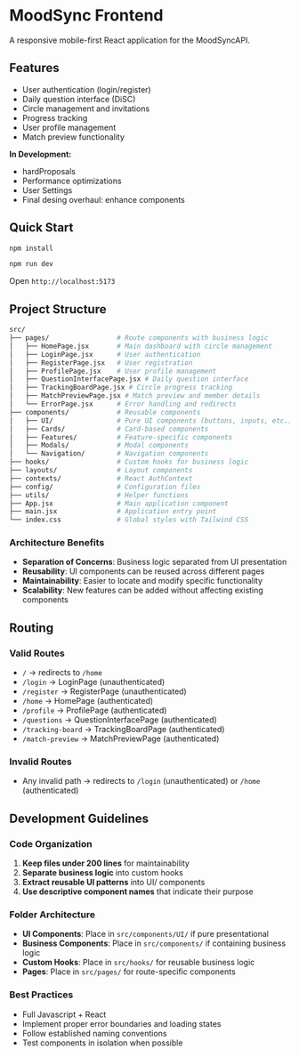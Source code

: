 # MoodSync Frontend

A responsive mobile-first React application for the MoodSyncAPI.

## Features

- User authentication (login/register)
- Daily question interface (DiSC)
- Circle management and invitations
- Progress tracking
- User profile management
- Match preview functionality

**In Development:**

- hardProposals
- Performance optimizations
- User Settings
- Final desing overhaul: enhance components

## Quick Start

```bash
npm install
```

```bash
npm run dev
```

Open `http://localhost:5173`

## Project Structure

```bash
src/
├── pages/                 # Route components with business logic
│   ├── HomePage.jsx       # Main dashboard with circle management
│   ├── LoginPage.jsx      # User authentication
│   ├── RegisterPage.jsx   # User registration
│   ├── ProfilePage.jsx    # User profile management
│   ├── QuestionInterfacePage.jsx # Daily question interface
│   ├── TrackingBoardPage.jsx # Circle progress tracking
│   ├── MatchPreviewPage.jsx # Match preview and member details
│   └── ErrorPage.jsx      # Error handling and redirects
├── components/            # Reusable components
│   ├── UI/                # Pure UI components (buttons, inputs, etc.)
│   ├── Cards/             # Card-based components
│   ├── Features/          # Feature-specific components
│   ├── Modals/            # Modal components
│   └── Navigation/        # Navigation components
├── hooks/                 # Custom hooks for business logic
├── layouts/               # Layout components
├── contexts/              # React AuthContext
├── config/                # Configuration files
├── utils/                 # Helper functions
├── App.jsx                # Main application component
├── main.jsx               # Application entry point
└── index.css              # Global styles with Tailwind CSS
```

### Architecture Benefits

- **Separation of Concerns**: Business logic separated from UI presentation
- **Reusability**: UI components can be reused across different pages
- **Maintainability**: Easier to locate and modify specific functionality
- **Scalability**: New features can be added without affecting existing components

## Routing

### Valid Routes

- `/` → redirects to `/home`
- `/login` → LoginPage (unauthenticated)
- `/register` → RegisterPage (unauthenticated)
- `/home` → HomePage (authenticated)
- `/profile` → ProfilePage (authenticated)
- `/questions` → QuestionInterfacePage (authenticated)
- `/tracking-board` → TrackingBoardPage (authenticated)
- `/match-preview` → MatchPreviewPage (authenticated)

### Invalid Routes

- Any invalid path → redirects to `/login` (unauthenticated) or `/home` (authenticated)

## Development Guidelines

### Code Organization

1. **Keep files under 200 lines** for maintainability
2. **Separate business logic** into custom hooks
3. **Extract reusable UI patterns** into UI/ components
4. **Use descriptive component names** that indicate their purpose

### Folder Architecture

- **UI Components**: Place in `src/components/UI/` if pure presentational
- **Business Components**: Place in `src/components/` if containing business logic
- **Custom Hooks**: Place in `src/hooks/` for reusable business logic
- **Pages**: Place in `src/pages/` for route-specific components

### Best Practices

- Full Javascript + React
- Implement proper error boundaries and loading states
- Follow established naming conventions
- Test components in isolation when possible
